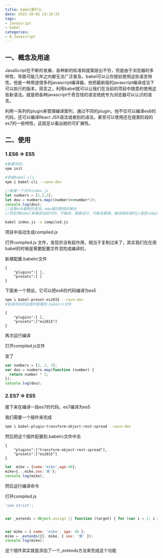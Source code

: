 ```yaml
---
title: babel是什么
date: 2015-10-02 23:18:33
tags: 
- Javascript
- babel
categories: 
- B_Javascript
---
```


## 一、概念及用途

JavaScript在不断的发展，各种新的标准和提案层出不穷，但是由于浏览器的多样性，导致可能几年之内都无法广泛普及，babel可以让你提前使用这些语言特性，他是一种用途很多的javascript编译器，他把最新版的javascript编译成当下可以执行的版本，简言之，利用babel就可以让我们在当前的项目中随意的使用这些新语法。就是把各种javascript千奇百怪的语言统统专为浏览器可以认识的语言。

利用一系列的plugin来管理编译案列，通过不同的plugin，他不仅可以编译es6的代码，还可以编译React JSX语法或者别的语法，甚至可以使用还在提案阶段的es7的一些特性，这就足以看出她的可扩展性。

## 二、使用

### 1.ES6 => ES5

```bash
#新建项目:
npm init 

#安装babel-cli:
npm i babel-cli --save-dev
```

```js
//新建一个文件index.js
let numbers = [1,2,3];
let dou = numbers.map((number)=>number*2);
console.log(dou);
//这是es6最新的语法，map遍历数组并输出
//然后用babel来编译这段代码，不编译，直接运行，可能会报错，编译成标准的js语言compiled.js
```

```bash
babel index.js -o compiled.js
```

项目中自动生成compiled.js

打开compiled.js 文件，发现并没有起作用，相当于复制过来了，其实我们在在用babel的时候是需要配置文件泪完成编译的，

新建配置.babelrc文件

```
{
    "plugins":[ ],
    "presets":[ ]
}
```

下面来一个预设，它可以把es6的代码编译为es5

```bash
npm i babel-preset-es2015 --save-dev
#安装完后把这插件配置到.babelrc文件
```

```
{
    "plugins":[ ],
    "presets":["es2015"]
}
```

再次运行编译

打开compiled.js文件

变了

```js
var numbers = [1, 2, 3];
var dou = numbers.map(function (number) {
  return number * 2;
});
console.log(dou);
```



### 2.ES7 => ES5

接下来在编译一段es7的代码，es7编译为es5

我们需要一个插件来完成

```bash
npm i babel-plugin-transform-object-rest-spread --save-dev
```

然后把这个插件配置到.babelrc文件中去

```
{
    "plugins":["transform-object-rest-spread"],
    "presets":["es2015"]
}
```

```js
let  mike = {name:'mike',age:40};
mike={...mike,sex:'男'};
console.log(mike);
```

然后运行编译命令

打开compiled.js

```js
'use strict';


var _extends = Object.assign || function (target) { for (var i = 1; i < arguments.length; i++) { var source = arguments[i]; for (var key in source) { if (Object.prototype.hasOwnProperty.call(source, key)) { target[key] = source[key]; } } } return target; };


var mike = { name: 'mike', age: 40 };
mike = _extends({}, mike, { sex: '男' });
console.log(mike);
```

这个插件其实就是添加了一个_extends方法来完成这个功能